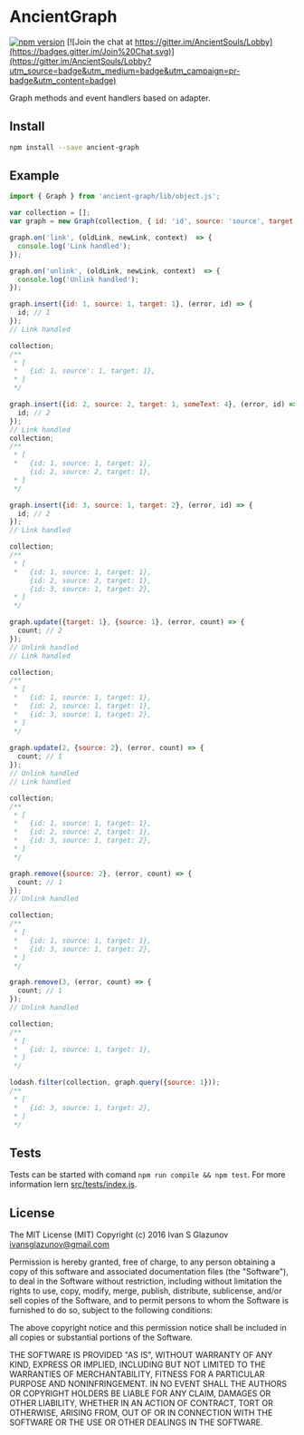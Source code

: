 # AncientGraph

[![npm version](https://badge.fury.io/js/ancient-graph.svg)](https://badge.fury.io/js/ancient-graph)
[![Join the chat at https://gitter.im/AncientSouls/Lobby](https://badges.gitter.im/Join%20Chat.svg)](https://gitter.im/AncientSouls/Lobby?utm_source=badge&utm_medium=badge&utm_campaign=pr-badge&utm_content=badge)

Graph methods and event handlers based on adapter.

## Install
```bash
npm install --save ancient-graph
```

## Example

```js
import { Graph } from 'ancient-graph/lib/object.js';

var collection = [];
var graph = new Graph(collection, { id: 'id', source: 'source', target: 'target' });

graph.on('link', (oldLink, newLink, context)  => {
  console.log('Link handled');
});

graph.on('unlink', (oldLink, newLink, context)  => {
  console.log('Unlink handled');
});

graph.insert({id: 1, source: 1, target: 1}, (error, id) => {
  id; // 1
}); 
// Link handled

collection; 
/**
 * [
 *   {id: 1, source': 1, target: 1},
 * ]
 */

graph.insert({id: 2, source: 2, target: 1, someText: 4}, (error, id) => {
  id; // 2
});
// Link handled
collection;
/**
 * [
 *   {id: 1, source: 1, target: 1},
     {id: 2, source: 2, target: 1},
 * ]
 */ 

graph.insert({id: 3, source: 1, target: 2}, (error, id) => {
  id; // 2
});
// Link handled

collection; 
/**
 * [
 *   {id: 1, source: 1, target: 1},
     {id: 2, source: 2, target: 1},
     {id: 3, source: 1, target: 2},
 * ]
 */ 

graph.update({target: 1}, {source: 1}, (error, count) => {
  count; // 2
});
// Unlink handled
// Link handled

collection; 
/**
 * [
 *   {id: 1, source: 1, target: 1},
 *   {id: 2, source: 1, target: 1},
 *   {id: 3, source: 1, target: 2},
 * ]
 */ 
 
graph.update(2, {source: 2}, (error, count) => {
  count; // 1
});
// Unlink handled
// Link handled

collection; 
/**
 * [
 *   {id: 1, source: 1, target: 1},
 *   {id: 2, source: 2, target: 1},
 *   {id: 3, source: 1, target: 2},
 * ]
 */

graph.remove({source: 2}, (error, count) => {
  count; // 1
});
// Unlink handled

collection; 
/**
 * [
 *   {id: 1, source: 1, target: 1},
 *   {id: 3, source: 1, target: 2},
 * ]
 */ 

graph.remove(3, (error, count) => {
  count; // 1
});
// Unlink handled

collection; 
/**
 * [
 *   {id: 1, source: 1, target: 1},
 * ]
 */ 

lodash.filter(collection, graph.query({source: 1}));
/**
 * [
 *   {id: 3, source: 1, target: 2},
 * ]
 */ 

```

## Tests

Tests can be started with comand `npm run compile && npm test`. For more information lern [src/tests/index.js](https://github.com/AncientSouls/Graph/blob/master/src/tests/index.js).

## License

The MIT License (MIT)
Copyright (c) 2016 Ivan S Glazunov <ivansglazunov@gmail.com>

Permission is hereby granted, free of charge, to any person obtaining a copy of this software and associated documentation files (the "Software"), to deal in the Software without restriction, including without limitation the rights to use, copy, modify, merge, publish, distribute, sublicense, and/or sell copies of the Software, and to permit persons to whom the Software is furnished to do so, subject to the following conditions:

The above copyright notice and this permission notice shall be included in all copies or substantial portions of the Software.

THE SOFTWARE IS PROVIDED "AS IS", WITHOUT WARRANTY OF ANY KIND, EXPRESS OR IMPLIED, INCLUDING BUT NOT LIMITED TO THE WARRANTIES OF MERCHANTABILITY, FITNESS FOR A PARTICULAR PURPOSE AND NONINFRINGEMENT. IN NO EVENT SHALL THE AUTHORS OR COPYRIGHT HOLDERS BE LIABLE FOR ANY CLAIM, DAMAGES OR OTHER LIABILITY, WHETHER IN AN ACTION OF CONTRACT, TORT OR OTHERWISE, ARISING FROM, OUT OF OR IN CONNECTION WITH THE SOFTWARE OR THE USE OR OTHER DEALINGS IN THE SOFTWARE.
